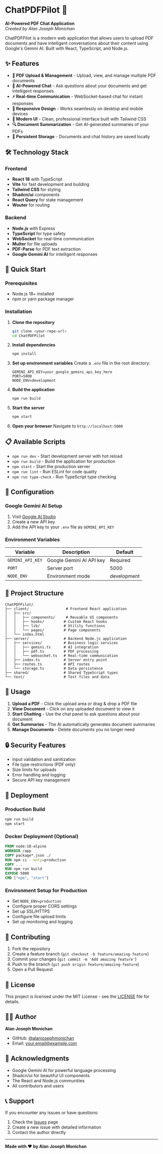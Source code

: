 # ChatPDFPilot 🚀

**AI-Powered PDF Chat Application**  
*Created by Alan Joseph Monichan*

ChatPDFPilot is a modern web application that allows users to upload PDF documents and have intelligent conversations about their content using Google's Gemini AI. Built with React, TypeScript, and Node.js.

## ✨ Features

- **📄 PDF Upload & Management** - Upload, view, and manage multiple PDF documents
- **🤖 AI-Powered Chat** - Ask questions about your documents and get intelligent responses
- **⚡ Real-time Communication** - WebSocket-based chat for instant responses
- **📱 Responsive Design** - Works seamlessly on desktop and mobile devices
- **🎨 Modern UI** - Clean, professional interface built with Tailwind CSS
- **🔍 Document Summarization** - Get AI-generated summaries of your PDFs
- **💾 Persistent Storage** - Documents and chat history are saved locally

## 🛠️ Technology Stack

### Frontend
- **React 18** with TypeScript
- **Vite** for fast development and building
- **Tailwind CSS** for styling
- **Shadcn/ui** components
- **React Query** for state management
- **Wouter** for routing

### Backend
- **Node.js** with Express
- **TypeScript** for type safety
- **WebSocket** for real-time communication
- **Multer** for file uploads
- **PDF-Parse** for PDF text extraction
- **Google Gemini AI** for intelligent responses

## 🚀 Quick Start

### Prerequisites
- Node.js 18+ installed
- npm or yarn package manager

### Installation

1. **Clone the repository**
   ```bash
   git clone <your-repo-url>
   cd ChatPDFPilot
   ```

2. **Install dependencies**
   ```bash
   npm install
   ```

3. **Set up environment variables**
   Create a `.env` file in the root directory:
   ```env
   GEMINI_API_KEY=your_google_gemini_api_key_here
   PORT=5000
   NODE_ENV=development
   ```

4. **Build the application**
   ```bash
   npm run build
   ```

5. **Start the server**
   ```bash
   npm start
   ```

6. **Open your browser**
   Navigate to `http://localhost:5000`

## 📋 Available Scripts

- `npm run dev` - Start development server with hot reload
- `npm run build` - Build the application for production
- `npm start` - Start the production server
- `npm run lint` - Run ESLint for code quality
- `npm run type-check` - Run TypeScript type checking

## 🔧 Configuration

### Google Gemini AI Setup

1. Visit [Google AI Studio](https://makersuite.google.com/app/apikey)
2. Create a new API key
3. Add the API key to your `.env` file as `GEMINI_API_KEY`

### Environment Variables

| Variable | Description | Default |
|----------|-------------|---------|
| `GEMINI_API_KEY` | Google Gemini AI API key | Required |
| `PORT` | Server port | 5000 |
| `NODE_ENV` | Environment mode | development |

## 📁 Project Structure

```
ChatPDFPilot/
├── client/                 # Frontend React application
│   ├── src/
│   │   ├── components/     # Reusable UI components
│   │   ├── hooks/         # Custom React hooks
│   │   ├── lib/           # Utility functions
│   │   └── pages/         # Page components
│   └── index.html
├── server/                # Backend Node.js application
│   ├── services/          # Business logic services
│   │   ├── gemini.ts      # AI integration
│   │   ├── pdf.ts         # PDF processing
│   │   └── websocket.ts   # Real-time communication
│   ├── index.ts           # Server entry point
│   ├── routes.ts          # API routes
│   └── storage.ts         # Data persistence
├── shared/                # Shared TypeScript types
└── test/                  # Test files and data
```

## 🎯 Usage

1. **Upload a PDF** - Click the upload area or drag & drop a PDF file
2. **View Document** - Click on any uploaded document to view it
3. **Start Chatting** - Use the chat panel to ask questions about your document
4. **Get Summaries** - The AI automatically generates document summaries
5. **Manage Documents** - Delete documents you no longer need

## 🔒 Security Features

- Input validation and sanitization
- File type restrictions (PDF only)
- Size limits for uploads
- Error handling and logging
- Secure API key management

## 🚀 Deployment

### Production Build

```bash
npm run build
npm start
```

### Docker Deployment (Optional)

```dockerfile
FROM node:18-alpine
WORKDIR /app
COPY package*.json ./
RUN npm ci --only=production
COPY . .
RUN npm run build
EXPOSE 5000
CMD ["npm", "start"]
```

### Environment Setup for Production

- Set `NODE_ENV=production`
- Configure proper CORS settings
- Set up SSL/HTTPS
- Configure file upload limits
- Set up monitoring and logging

## 🤝 Contributing

1. Fork the repository
2. Create a feature branch (`git checkout -b feature/amazing-feature`)
3. Commit your changes (`git commit -m 'Add amazing feature'`)
4. Push to the branch (`git push origin feature/amazing-feature`)
5. Open a Pull Request

## 📝 License

This project is licensed under the MIT License - see the [LICENSE](LICENSE) file for details.

## 👨‍💻 Author

**Alan Joseph Monichan**
- GitHub: [@alanjosephmonichan](https://github.com/alanjosephmonichan)
- Email: your.email@example.com

## 🙏 Acknowledgments

- Google Gemini AI for powerful language processing
- Shadcn/ui for beautiful UI components
- The React and Node.js communities
- All contributors and users

## 📞 Support

If you encounter any issues or have questions:

1. Check the [Issues](https://github.com/yourusername/ChatPDFPilot/issues) page
2. Create a new issue with detailed information
3. Contact the author directly

---

**Made with ❤️ by Alan Joseph Monichan**